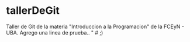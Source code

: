 # tallerDeGit

Taller de Git de la materia "Introduccion a la Programacion" de la FCEyN - UBA.
Agrego una linea de prueba.. " # ;)
